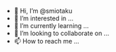 - 👋 Hi, I’m @smiotaku
- 👀 I’m interested in ...
- 🌱 I’m currently learning ...
- 💞️ I’m looking to collaborate on ...
- 📫 How to reach me ...

<!---
smiotaku/smiotaku is a ✨ special ✨ repository because its `README.md` (this file) appears on your GitHub profile.
You can click the Preview link to take a look at your changes.
--->
